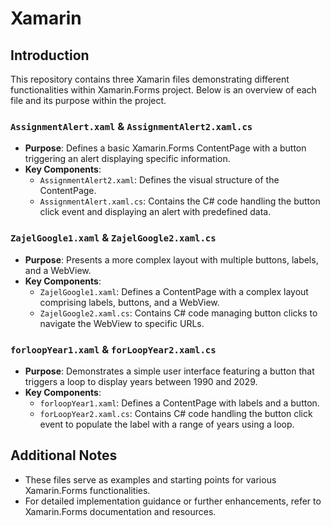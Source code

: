 # Xamarin 

## Introduction
This repository contains three Xamarin files demonstrating different functionalities within Xamarin.Forms project. Below is an overview of each file and its purpose within the project.

### `AssignmentAlert.xaml` & `AssignmentAlert2.xaml.cs`

- **Purpose**: Defines a basic Xamarin.Forms ContentPage with a button triggering an alert displaying specific information.
- **Key Components**:
  - `AssignmentAlert2.xaml`: Defines the visual structure of the ContentPage.
  - `AssignmentAlert.xaml.cs`: Contains the C# code handling the button click event and displaying an alert with predefined data.

### `ZajelGoogle1.xaml` & `ZajelGoogle2.xaml.cs`

- **Purpose**: Presents a more complex layout with multiple buttons, labels, and a WebView.
- **Key Components**:
  - `ZajelGoogle1.xaml`: Defines a ContentPage with a complex layout comprising labels, buttons, and a WebView.
  - `ZajelGoogle2.xaml.cs`: Contains C# code managing button clicks to navigate the WebView to specific URLs.

### `forloopYear1.xaml` & `forLoopYear2.xaml.cs`

- **Purpose**: Demonstrates a simple user interface featuring a button that triggers a loop to display years between 1990 and 2029.
- **Key Components**:
  - `forloopYear1.xaml`: Defines a ContentPage with labels and a button.
  - `forLoopYear2.xaml.cs`: Contains C# code handling the button click event to populate the label with a range of years using a loop.

## Additional Notes
- These files serve as examples and starting points for various Xamarin.Forms functionalities.
- For detailed implementation guidance or further enhancements, refer to Xamarin.Forms documentation and resources.
